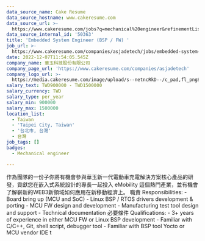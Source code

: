 ```yaml
---
data_source_name: Cake Resume
data_source_hostname: www.cakeresume.com
data_source_url: >-
  https://www.cakeresume.com/jobs?q=mechanical%20engineer&refinementList%5Blang_name%5D%5B0%5D=English&refinementList%5Bsalary_type%5D=per_year&range%5Bsalary_range%5D%5Bmin%5D=1000000&page=3
data_source_internal_id: '50363'
title: 'Embedded System Engineer (BSP / FW) '
job_url: >-
  https://www.cakeresume.com/companies/asjadetech/jobs/embedded-system-engineer-bsp-fw
date: 2022-12-07T11:54:05.545Z
company_name: 華玉科技股份有限公司
company_page_url: 'https://www.cakeresume.com/companies/asjadetech'
company_logo_url: >-
  https://media.cakeresume.com/image/upload/s--netncRkD--/c_pad,fl_png8,h_200,w_200/v1639662151/fr3pbfmwsog7lzoj1kgp.png
salary_text: TWD900000 - TWD1500000
salary_currency: TWD
salary_type: per_year
salary_min: 900000
salary_max: 1500000
location_list:
  - Taiwan
  - 'Taipei City, Taiwan'
  - '台北市, 台灣'
  - 台灣
job_tags: []
badges:
  - Mechanical engineer

---
```


作為團隊的一份子你將有機會參與華玉新一代電動車充電解決方案核心產品的研發，貢獻您在嵌入式系統設計的專長一起投入 eMobility 這個熱門產業，並有機會了解嶄新的WEB3新領域如何應用在新移動經濟上。 職責 Responsibilities: - Board bring up (MCU and SoC) - Linux BSP / RTOS drivers development & porting - MCU FW design and development - Manufacturing test tool design and support - Technical documentation 必要條件 Qualifications: - 3+ years of experience in either MCU FW or Linux BSP development - Familiar with C/C++, Git, shell script, debugger tool - Familiar with BSP tool Yocto or MCU vendor IDE t